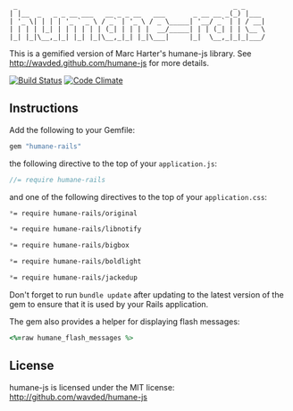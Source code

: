      _                                                      _ _ 
    | |__  _   _ _ __ ___   __ _ _ __   ___       _ __ __ _(_) |___ 
    | '_ \| | | | '_ ` _ \ / _` | '_ \ / _ \_____| '__/ _` | | / __|
    | | | | |_| | | | | | | (_| | | | |  __/_____| | | (_| | | \__ \
    |_| |_|\__,_|_| |_| |_|\__,_|_| |_|\___|     |_|  \__,_|_|_|___/

This is a gemified version of Marc Harter's humane-js library. See http://wavded.github.com/humane-js for more details.

[![Build Status](https://secure.travis-ci.org/harrigan/humane-rails.png)](http://travis-ci.org/harrigan/humane-rails)
[![Code Climate](https://codeclimate.com/badge.png)](https://codeclimate.com/github/harrigan/humane-rails)

## Instructions

Add the following to your Gemfile:

```ruby
gem "humane-rails"
```

the following directive to the top of your `application.js`:

```javascript
//= require humane-rails
```

and one of the following directives to the top of your `application.css`:

```css
*= require humane-rails/original
```

```css
*= require humane-rails/libnotify
```

```css
*= require humane-rails/bigbox
```

```css
*= require humane-rails/boldlight
```

```css
*= require humane-rails/jackedup
```

Don't forget to run `bundle update` after updating to the latest version of the gem to ensure that it is used by your Rails application.

The gem also provides a helper for displaying flash messages:

```ruby
<%=raw humane_flash_messages %>
```

## License

humane-js is licensed under the MIT license: http://github.com/wavded/humane-js
